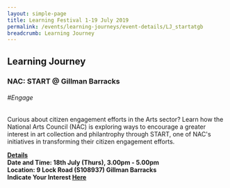 ```yaml
---
layout: simple-page
title: Learning Festival 1-19 July 2019
permalink: /events/learning-journeys/event-details/LJ_startatgb
breadcrumb: Learning Journey
---
```


## Learning Journey
### NAC: START @ Gillman Barracks 

###### _#Engage_

Curious about citizen engagement efforts in the Arts sector? Learn how the National Arts Council (NAC) is exploring ways to encourage a greater interest in art collection and philantrophy through START, one of NAC's initiatives in transforming their citizen engagement efforts.

<b><u>Details</u><br>
**Date and Time: 18th July (Thurs), 3.00pm - 5.00pm** <br>
**Location: 9 Lock Road (S108937) Gillman Barracks</i>** <br>
**Indicate Your Interest [Here](https://www.eventbrite.sg/e/start-at-gillman-barracks-tickets-62246338474)** 

